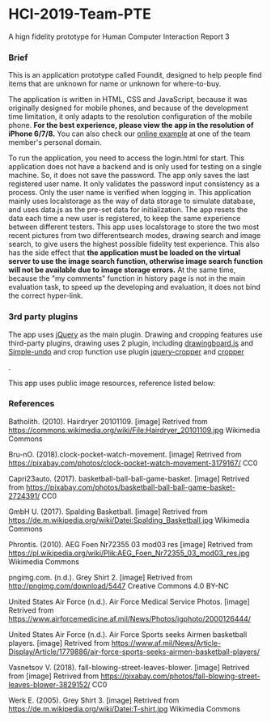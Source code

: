 # HCI-2019-Team-PTE
A hign fidelity prototype for Human Computer Interaction Report 3
<h3>Brief</h3>
<p>This is an application prototype called Foundit, designed to help people find items that are unknown for name or unknown for where-to-buy.</p>
<p>The application is written in HTML, CSS and JavaScript, because it was originally designed for mobile phones, and because of the development time limitation, it only adapts to the resolution configuration of the mobile phone. <strong>For the best experience, please view the app in the resolution of iPhone 6/7/8.</strong> You can also check our <a href="http://wallygood.net/prototype/login.html">online example</a> at one of the team member's personal domain.</p>

<p>To run the application, you need to access the login.html for start. This application does not have a backend and is only used for testing on a single machine. So, it does not save the password. The app only saves the last registered user name. It only validates the password input consistency as a process. Only the user name is verified when logging in. This application mainly uses localstorage as the way of data storage to simulate database, and uses data.js as the pre-set data for initialization. The app resets the data each time a new user is registered, to keep the same experience between different testers. This app uses localstorage to store the two most recent pictures from two differentsearch modes, drawing search and image search, to give users the highest possible fidelity test experience. This also has the side effect that <strong> the application must be loaded on the virtual server to use the image search function, otherwise image search function will not be available due to image storage errors.</strong> At the same time, because the "my comments" function in history page is not in the main evaluation task, to speed up the developing and evaluation, it does not bind the correct hyper-link.</p>


<h3>3rd party plugins</h3>
<p>The app uses <a href="http://jquery.com/">jQuery</a> as the main plugin. Drawing and cropping features use third-party plugins, drawing uses 2 plugin, including <a href="https://github.com/Leimi/drawingboard.js">drawingboard.js</a> and <a href="https://github.com/mattjmattj/simple-undo">Simple-undo</a> and crop function use plugin <a href="https://github.com/fengyuanchen/jquery-cropper">jquery-cropper</a> and <a href="https://github.com/fengyuanchen/cropperjs">cropper</a></p>.



This app uses public image resources, reference listed below:
<h3>References</h3>

Batholith. (2010). Hairdryer 20101109. [image] Retrived from https://commons.wikimedia.org/wiki/File:Hairdryer_20101109.jpg Wikimedia Commons

Bru-nO. (2018).clock-pocket-watch-movement. [image] Retrived from  https://pixabay.com/photos/clock-pocket-watch-movement-3179167/ CC0

Capri23auto. (2017). basketball-ball-ball-game-basket. [image] Retrived from https://pixabay.com/photos/basketball-ball-ball-game-basket-2724391/ CC0

GmbH U. (2017). Spalding Basketball. [image] Retrived from https://de.m.wikipedia.org/wiki/Datei:Spalding_Basketball.jpg Wikimedia Commons

Phrontis. (2010). AEG Foen Nr72355 03 mod03 res [image] Retrived from https://pl.wikipedia.org/wiki/Plik:AEG_Foen_Nr72355_03_mod03_res.jpg Wikimedia Commons

pngimg.com. (n.d.). Grey Shirt 2. [image] Retrived from http://pngimg.com/download/5447 Creative Commons 4.0 BY-NC 

United States Air Force (n.d.). Air Force Medical Service Photos. [image] Retrived from https://www.airforcemedicine.af.mil/News/Photos/igphoto/2000126444/ 

United States Air Force (n.d.). Air Force Sports seeks Airmen basketball players. [image] Retrived from https://www.af.mil/News/Article-Display/Article/1779886/air-force-sports-seeks-airmen-basketball-players/

Vasnetsov V. (2018). fall-blowing-street-leaves-blower. [image] Retrived from [image] Retrived from https://pixabay.com/photos/fall-blowing-street-leaves-blower-3829152/ CC0

Werk E. (2005). Grey Shirt 3. [image] Retrived from https://de.m.wikipedia.org/wiki/Datei:T-shirt.jpg Wikimedia Commons
